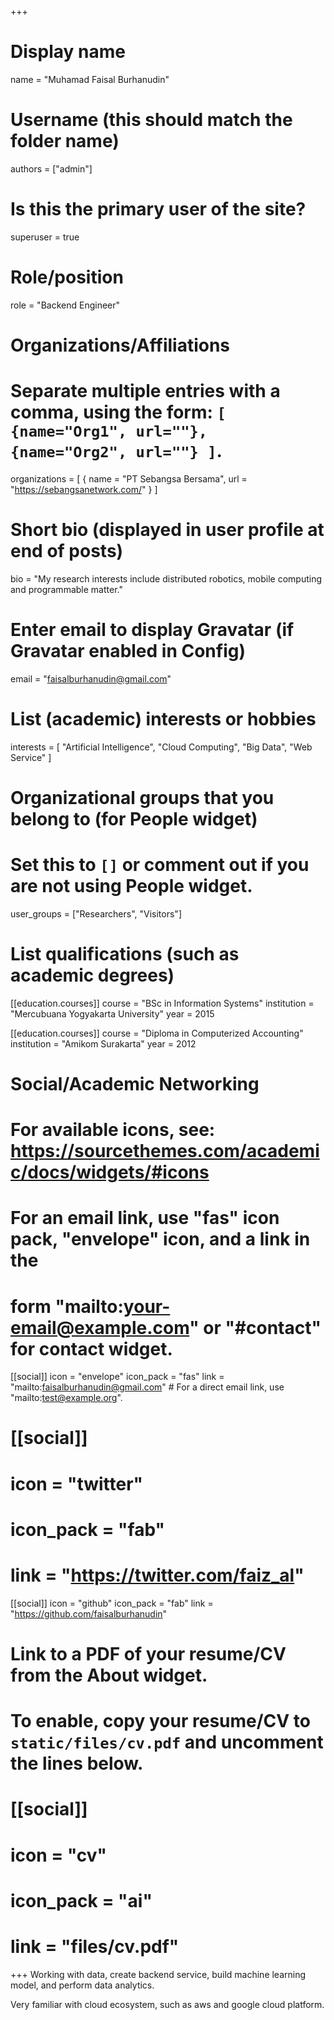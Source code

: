 +++
# Display name
name = "Muhamad Faisal Burhanudin"

# Username (this should match the folder name)
authors = ["admin"]

# Is this the primary user of the site?
superuser = true

# Role/position
role = "Backend Engineer"

# Organizations/Affiliations
#   Separate multiple entries with a comma, using the form: `[ {name="Org1", url=""}, {name="Org2", url=""} ]`.
organizations = [ { name = "PT Sebangsa Bersama", url = "https://sebangsanetwork.com/" } ]

# Short bio (displayed in user profile at end of posts)
bio = "My research interests include distributed robotics, mobile computing and programmable matter."

# Enter email to display Gravatar (if Gravatar enabled in Config)
email = "faisalburhanudin@gmail.com"

# List (academic) interests or hobbies
interests = [
  "Artificial Intelligence",
  "Cloud Computing",
  "Big Data",
  "Web Service"
]

# Organizational groups that you belong to (for People widget)
#   Set this to `[]` or comment out if you are not using People widget.
user_groups = ["Researchers", "Visitors"]

# List qualifications (such as academic degrees)
[[education.courses]]
  course = "BSc in Information Systems"
  institution = "Mercubuana Yogyakarta University"
  year = 2015

[[education.courses]]
  course = "Diploma in Computerized Accounting"
  institution = "Amikom Surakarta"
  year = 2012

# Social/Academic Networking
# For available icons, see: https://sourcethemes.com/academic/docs/widgets/#icons
#   For an email link, use "fas" icon pack, "envelope" icon, and a link in the
#   form "mailto:your-email@example.com" or "#contact" for contact widget.

[[social]]
  icon = "envelope"
  icon_pack = "fas"
  link = "mailto:faisalburhanudin@gmail.com"  # For a direct email link, use "mailto:test@example.org".

# [[social]]
#  icon = "twitter"
#  icon_pack = "fab"
#  link = "https://twitter.com/faiz_al"

[[social]]
  icon = "github"
  icon_pack = "fab"
  link = "https://github.com/faisalburhanudin"

# Link to a PDF of your resume/CV from the About widget.
# To enable, copy your resume/CV to `static/files/cv.pdf` and uncomment the lines below.
# [[social]]
#   icon = "cv"
#   icon_pack = "ai"
#   link = "files/cv.pdf"

+++
Working with data, create backend service, build machine learning model, and perform data analytics.

Very familiar with cloud ecosystem, such as aws and google cloud platform.

